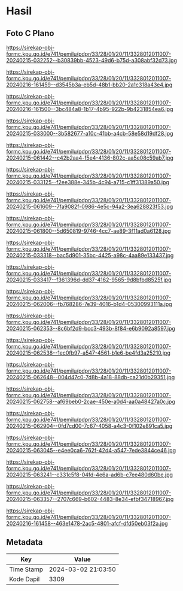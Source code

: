 # Hasil

## Foto C Plano

https://sirekap-obj-formc.kpu.go.id/e741/pemilu/pdpr/33/28/01/20/11/3328012011007-20240215-032252--b30839bb-4523-49d6-b75d-a308abf32d73.jpg

https://sirekap-obj-formc.kpu.go.id/e741/pemilu/pdpr/33/28/01/20/11/3328012011007-20240216-161459--d3545b3a-eb5d-48b1-bb20-2a1c318a43e4.jpg

https://sirekap-obj-formc.kpu.go.id/e741/pemilu/pdpr/33/28/01/20/11/3328012011007-20240216-161500--3bc484a8-1b17-4b95-922b-9b4231854ea6.jpg

https://sirekap-obj-formc.kpu.go.id/e741/pemilu/pdpr/33/28/01/20/11/3328012011007-20240215-033000--3b582677-a10c-41bb-a4cb-58e58d19df28.jpg

https://sirekap-obj-formc.kpu.go.id/e741/pemilu/pdpr/33/28/01/20/11/3328012011007-20240215-061442--c42b2aa4-f5e4-4136-802c-aa5e08c59ab7.jpg

https://sirekap-obj-formc.kpu.go.id/e741/pemilu/pdpr/33/28/01/20/11/3328012011007-20240215-033125--f2ee388e-345b-4c94-a715-c1ff31389a50.jpg

https://sirekap-obj-formc.kpu.go.id/e741/pemilu/pdpr/33/28/01/20/11/3328012011007-20240215-061609--7fa9082f-0986-4e5c-94a2-3ea628823f53.jpg

https://sirekap-obj-formc.kpu.go.id/e741/pemilu/pdpr/33/28/01/20/11/3328012011007-20240215-061800--5d650819-9746-4cc7-ae89-3f11ad0a6128.jpg

https://sirekap-obj-formc.kpu.go.id/e741/pemilu/pdpr/33/28/01/20/11/3328012011007-20240215-033318--bac5d901-35bc-4425-a98c-4aa89e133437.jpg

https://sirekap-obj-formc.kpu.go.id/e741/pemilu/pdpr/33/28/01/20/11/3328012011007-20240215-033417--f361396d-dd37-4162-9565-9d8bfbd8525f.jpg

https://sirekap-obj-formc.kpu.go.id/e741/pemilu/pdpr/33/28/01/20/11/3328012011007-20240215-062006--fb768286-7e39-4016-b1d4-05300993111a.jpg

https://sirekap-obj-formc.kpu.go.id/e741/pemilu/pdpr/33/28/01/20/11/3328012011007-20240215-062353--8c6bf2d9-bcc3-493b-8f84-e6b9092a8597.jpg

https://sirekap-obj-formc.kpu.go.id/e741/pemilu/pdpr/33/28/01/20/11/3328012011007-20240215-062538--1ec0fb97-a547-4561-b1e6-be4fd3a25210.jpg

https://sirekap-obj-formc.kpu.go.id/e741/pemilu/pdpr/33/28/01/20/11/3328012011007-20240215-062648--004d47c0-7d8b-4a18-88db-ca21d0b29351.jpg

https://sirekap-obj-formc.kpu.go.id/e741/pemilu/pdpr/33/28/01/20/11/3328012011007-20240215-062758--af69beb0-2cae-450e-a0d4-aa0a48427a0c.jpg

https://sirekap-obj-formc.kpu.go.id/e741/pemilu/pdpr/33/28/01/20/11/3328012011007-20240215-062904--0fd7cd00-7c67-4058-a4c3-0f102e891ca5.jpg

https://sirekap-obj-formc.kpu.go.id/e741/pemilu/pdpr/33/28/01/20/11/3328012011007-20240215-063045--e4ee0ca6-762f-42d4-a547-7ede3844ce46.jpg

https://sirekap-obj-formc.kpu.go.id/e741/pemilu/pdpr/33/28/01/20/11/3328012011007-20240215-063241--c331c5f8-04fd-4e6a-ad6b-c7ee480d60be.jpg

https://sirekap-obj-formc.kpu.go.id/e741/pemilu/pdpr/33/28/01/20/11/3328012011007-20240215-063357--2707c669-b602-4483-8e34-efbf34718967.jpg

https://sirekap-obj-formc.kpu.go.id/e741/pemilu/pdpr/33/28/01/20/11/3328012011007-20240216-161458--463e1478-2ac5-4801-afcf-dfd50eb03f2a.jpg


## Metadata

| Key        | Value               |
| ---------- | ------------------- |
| Time Stamp | 2024-03-02 21:03:50 |
| Kode Dapil | 3309                |



